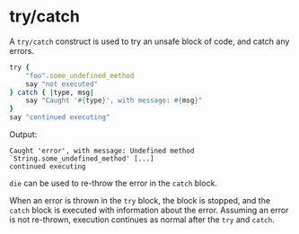 # try/catch

A `try/catch` construct is used to try an unsafe block of code, and catch any errors.

```ruby
try {
    "foo".some_undefined_method
    say "not executed"
} catch { |type, msg|
    say "Caught '#{type}', with message: #{msg}"
}
say "continued executing"
```

Output:

```
Caught 'error', with message: Undefined method `String.some_undefined_method' [...]
continued executing
```

`die` can be used to re-throw the error in the `catch` block.

When an error is thrown in the `try` block, the block is stopped, and the `catch` block is executed with information about the error. Assuming an error is not re-thrown, execution continues as normal after the `try` and `catch`.
